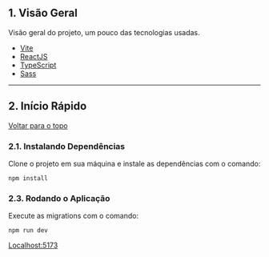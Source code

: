 ## 1. Visão Geral

Visão geral do projeto, um pouco das tecnologias usadas.

- [Vite](https://vitejs.dev)
- [ReactJS](https://react.dev)
- [TypeScript](https://www.typescriptlang.org/)
- [Sass](https://sass-lang.com)

---

## 2. Início Rápido
[ Voltar para o topo ](#tabela-de-conteúdos)


### 2.1. Instalando Dependências

Clone o projeto em sua máquina e instale as dependências com o comando:

```shell
npm install
```


### 2.3. Rodando o Aplicação

Execute as migrations com o comando:

```
npm run dev
```
[Localhost:5173](http://localhost:5173)
